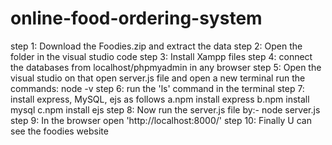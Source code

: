 # online-food-ordering-system
step 1: Download the Foodies.zip and extract the data
step 2: Open the folder in the visual studio code
step 3: Install Xampp files
step 4: connect the databases from localhost/phpmyadmin in any browser
step 5: Open the visual studio on that open server.js file and open a new terminal
           run the commands: node -v
step 6: run the 'ls' command in the terminal
step 7: install express, MySQL, ejs as follows 
        a.npm install express
        b.npm install mysql
        c.npm install ejs
step 8: Now run the server.js file by:- node server.js
step 9: In the browser open 'http://localhost:8000/'
step 10: Finally U can see the foodies website
